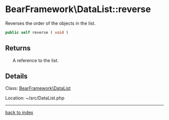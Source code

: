 # BearFramework\DataList::reverse

Reverses the order of the objects in the list.

```php
public self reverse ( void )
```

## Returns

&nbsp;&nbsp;&nbsp;&nbsp;&nbsp;&nbsp;A reference to the list.

## Details

Class: [BearFramework\DataList](bearframework.datalist.class.md)

Location: ~/src/DataList.php

---

[back to index](index.md)

